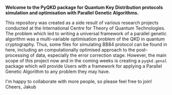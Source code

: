**Welcome to the PyQKD package for Quantum Key Distribution protocols simulation and optimisation with Parallel Genetic Algorithms.**

This repository was created as a side result of various research projects conducted at the International Centre for Theory of Quantum Technologies. The problem which led to writing a universal framework of a parallel genetic algorithm was a multi-variable optimisation problem of the QKD in quantum cryptography. Thus, some files for simulating BB84 protocol can be found in here, including an computationally optimised approach to the post-processing of data, especially the error correction stage. However, the main scope of this project now and in the coming weeks is creating a `pyqkd.genal` package which will provide Users with a framework for applying a Parallel Genetic Algorithm to any problem they may have.

I'm happy to collaborate with more people, so please feel free to join!
Cheers,
Jakub
